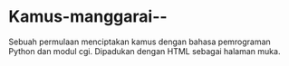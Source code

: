 # Kamus-manggarai--
Sebuah permulaan menciptakan kamus dengan bahasa pemrograman Python dan modul cgi. Dipadukan dengan HTML sebagai halaman muka.
